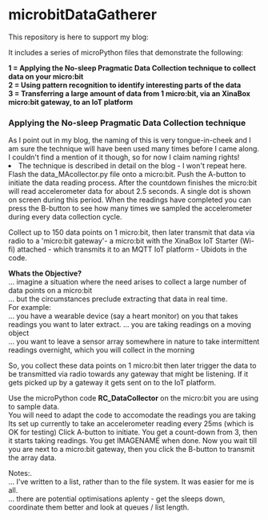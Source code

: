 # microbitDataGatherer
This repository is here to support my blog: 

It includes a series of microPython files that demonstrate the following:

<b> 1 = Applying the No-sleep Pragmatic Data Collection technique to collect data on your micro:bit</b></br>
<b> 2 = Using pattern recognition to identify interesting parts of the data</b></br>
<b> 3 = Transferring a large amount of data from 1 micro:bit, via an XinaBox micro:bit gateway, to an IoT platform</b></br>


<h3>Applying the No-sleep Pragmatic Data Collection technique</h3>
As I point out in my blog, the naming of this is very tongue-in-cheek and I am sure the technique will have been used many times before I came along.</br>  
I couldn't find a mention of it though, so for now I claim naming rights!</br>

<li>
The technique is described in detail on the blog - I won't repeat here.</br>
Flash the data_MAcollector.py file onto a micro:bit.
Push the A-button to initiate the data reading process.
After the countdown finishes the micro:bit will read accelerometer data for about 2.5 seconds.  A single dot is shown on screen during this period.
When the readings have completed you can press the B-button to see how many times we sampled the accelerometer during every data collection cycle.
</li>

Collect up to 150 data points on 1 micro:bit, then later transmit that data via radio to a 'micro:bit gateway'- a micro:bit with the XinaBox IoT Starter (Wi-fi) attached - which transmits it to an MQTT IoT platform - Ubidots in the code.

<b>Whats the Objective?</b></br>
... imagine a situation where the need arises to collect a large number of data points on a micro:bit</br>
... but the circumstances preclude extracting that data in real time.</br>
For example:</br>
... you have a wearable device (say a heart monitor) on you that takes readings you want to later extract.
... you are taking readings on a moving object</br>
... you want to leave a sensor array somewhere in nature to take intermittent readings overnight, which you will collect in the morning</br>

So, you collect these data points on 1 micro:bit then later trigger the data to be transmitted via radio towards any gateway that might be listening.  If it gets picked up by a gateway it gets sent on to the IoT platform.

Use the microPython code <b>RC_DataCollector</b> on the micro:bit you are using to sample data.<br>
You will need to adapt the code to accomodate the readings you are taking<br>
Its set up currently to take an accelerometer reading every 25ms (which is OK for testing)
Click A-button to initiate.  You get a count-down from 3, then it starts taking readings.
You get IMAGENAME when done.
Now you wait till you are next to a micro:bit gateway, then you click the B-button to transmit the array data.

Notes:.<br>
... I've written to a list, rather than to the file system.  It was easier for me is all.<br>
... there are potential optimisations aplenty - get the sleeps down, coordinate them better and look at queues / list length.

